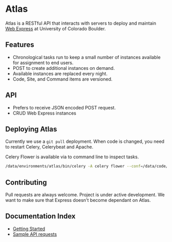 # Atlas

Atlas is a RESTful API that interacts with servers to deploy and maintain [Web Express](https://github.com/CuBoulder/express) at University of Colorado Boulder.

## Features
* Chronological tasks run to keep a small number of instances available for assignment to end users.
* POST to create additional instances on demand.
* Available instances are replaced every night.
* Code, Site, and Command items are versioned.

## API
* Prefers to receive JSON encoded POST request.
* CRUD Web Express instances

## Deploying Atlas

Currently we use a `git pull` deployment. When code is changed, you need to restart Celery, Celerybeat and Apache.

Celery Flower is available via to command line to inspect tasks.
```bash
/data/environments/atlas/bin/celery -A celery flower --conf=/data/code/atlas/config_flower.py
```

## Contributing

Pull requests are always welcome. Project is under active development. We want to make sure that Express doesn't become dependant on Atlas.

## Documentation Index
* [Getting Started](getting_started.md)
* [Sample API requests](sample_requests.md)
